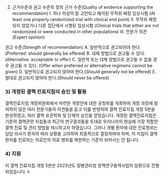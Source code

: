 2) 근거수준과 권고 수준의 정의
근거 수준(Quality of evidence supporting the recommendation)
I. 하나 이상의 잘 고안되고 해석된 무작위 배정 임상시험
(At least one properly randomized trial with clinical end point)
II. 무작위 배정되지 않았거나 다른 집단에서 시행된 임상시험
(Clinical trials that either are not randomized or were conducted in other populations)
III. 전문가 의견(Expert opinion)

권고 수준(Strength of recommendation)
A. 일반적으로 권고되어야 한다.(Preferred: should generally be offered)
B. 대체 방법으로 권고될 수 있다.(Alternative: acceptable to offer)
C. 일반적 또는 대체 방법으로 권고될 수 없을 경우 권고될 수 있다.
(Offer when preferred or alternative regimens cannot be given)
D. 일반적으로 권고되지 않아야 한다.(Should generally not be offered)
E. 절대로 권고되지 않아야 한다.(Should never be offered)

### 3) 개정된 결핵 진료지침의 승인 및 활용

결핵진료지침 개정위원회에서 마련한 개정안에 대한 공청회를 개최하여 개정 과정에 참여하지 않은 여러 전문가들의 의견들을 듣고 이를 반영하여 결핵 진료지침 개정 5판을 완성하였고, 여러 결핵 유관학회 및 단체의 승인을 얻었습니다.
개정된 결핵진료지침은 기존의 결핵관련 지침들과 최근의 연구결과들을 토대로 우리나라의 현실에 가장 적합한 결핵 진료 및 관리 방법을 제시하고자 하였습니다. 그러나 개별 환자에 대한 진료행위는 담당 의사가 환자의 여러 상황을 고려하여 최종적으로 결정하여야 하며, 이 지침이 결핵환자를 진료하는 의료인의 의료 행위를 제한하는 기준이 되어서는 안 됩니다.

### 4) 지원

이 결핵 진료지침 개정 5판은 2023년도 질병관리청 정책연구용역사업의 일환으로 진행되었습니다.
<PAGE>ii